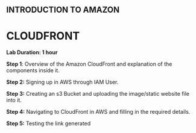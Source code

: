 ## INTRODUCTION TO AMAZON

# CLOUDFRONT

**Lab Duration: 1 hour**

**Step 1**: Overview of the Amazon CloudFront and explanation 
of the components inside it.

**Step 2:** Signing up in AWS through IAM User.

**Step 3:** Creating an s3 Bucket and uploading the image/static 
website file into it.

**Step 4:** Navigating to CloudFront in AWS and filling in the 
required details.

**Step 5:** Testing the link generated